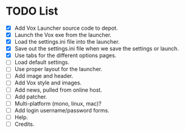 # TODO List

- [x] Add Vox Launcher source code to depot.
- [x] Launch the Vox exe from the launcher.
- [x] Load the settings.ini file into the launcher.
- [x] Save out the settings.ini file when we save the settings or launch.
- [x] Use tabs for the different options pages.
- [ ] Load default settings.
- [ ] Use proper layout for the launcher.
- [ ] Add image and header.
- [ ] Add Vox style and images.
- [ ] Add news, pulled from online host.
- [ ] Add patcher.
- [ ] Multi-platform (mono, linux, mac)?
- [ ] Add login username/password forms.
- [ ] Help.
- [ ] Credits.
